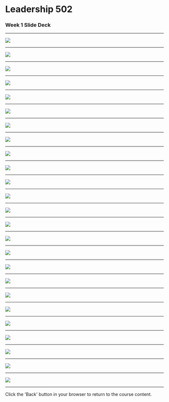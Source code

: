
# Leadership 502

### Week 1 Slide Deck

---

![](LDRS502-1/assets/Slide01.jpeg)

---

![](LDRS502-1/assets/Slide02.jpeg)

---

![](LDRS502-1/assets/Slide03.jpeg)

---

![](LDRS502-1/assets/Slide04.jpeg)

---

![](LDRS502-1/assets/Slide05.jpeg)

---

![](LDRS502-1/assets/Slide06.jpeg)

---

![](LDRS502-1/assets/Slide07.jpeg)

---

![](LDRS502-1/assets/Slide08.jpeg)

---

![](LDRS502-1/assets/Slide09.jpeg)

---

![](LDRS502-1/assets/Slide10.jpeg)

---

![](LDRS502-1/assets/Slide11.jpeg)

---

![](LDRS502-1/assets/Slide12.jpeg)

---

![](LDRS502-1/assets/Slide13.jpeg)

---

![](LDRS502-1/assets/Slide14.jpeg)

---

![](LDRS502-1/assets/Slide15.jpeg)

---

![](LDRS502-1/assets/Slide16.jpeg)

---

![](LDRS502-1/assets/Slide17.jpeg)

---

![](LDRS502-1/assets/Slide18.jpeg)

---

![](LDRS502-1/assets/Slide19.jpeg)

---

![](LDRS502-1/assets/Slide20.jpeg)

---

![](LDRS502-1/assets/Slide21.jpeg)

---

![](LDRS502-1/assets/Slide22.jpeg)

---

![](LDRS502-1/assets/Slide23.jpeg)

---

![](LDRS502-1/assets/Slide24.jpeg)

---

![](LDRS502-1/assets/Slide25.jpeg)

---

Click the 'Back' button in your browser to return to the course content.
